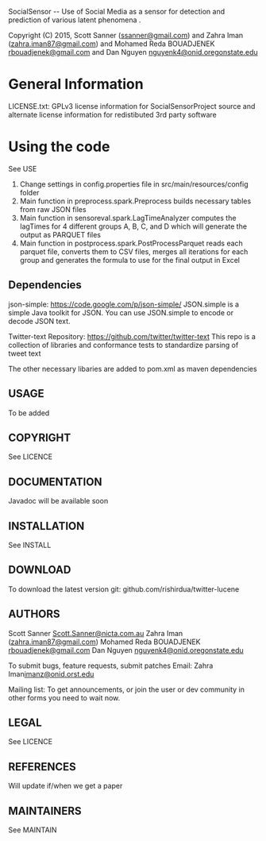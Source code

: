 SocialSensor -- Use of Social Media as a sensor for detection and prediction of various latent phenomena .

Copyright (C) 2015, Scott Sanner (ssanner@gmail.com) and
                    Zahra Iman (zahra.iman87@gmail.com) and Mohamed Reda BOUADJENEK <rbouadjenek@gmail.com> and Dan Nguyen <nguyenk4@onid.oregonstate.edu>


General Information
===================

LICENSE.txt:  GPLv3 license information for SocialSensorProject source and alternate
              license information for redistibuted 3rd party software

Using the code
===================
See USE

1. Change settings in config.properties file in src/main/resources/config folder
2. Main function in preprocess.spark.Preprocess builds necessary tables from raw JSON files
3. Main function in sensoreval.spark.LagTimeAnalyzer computes the lagTimes for 4 different groups A, B, C, and D which will generate the output as PARQUET files
4. Main function in postprocess.spark.PostProcessParquet reads each parquet file, converts them to CSV files, merges all iterations for each group and generates the formula to use for the final output in Excel

Dependencies
------------
json-simple: https://code.google.com/p/json-simple/
JSON.simple is a simple Java toolkit for JSON. You can use JSON.simple to encode or decode JSON text.

Twitter-text Repository: https://github.com/twitter/twitter-text
This repo is a collection of libraries and conformance tests to standardize parsing of tweet text

The other necessary libaries are added to pom.xml as maven dependencies

USAGE
-----
To be added


COPYRIGHT
---------
See LICENCE


DOCUMENTATION
-------------
Javadoc will be available soon


INSTALLATION
------------
See INSTALL


DOWNLOAD
--------
To download the latest version
git: github.com/rishirdua/twitter-lucene

AUTHORS
-------
Scott Sanner <Scott.Sanner@nicta.com.au>
Zahra Iman (zahra.iman87@gmail.com)
Mohamed Reda BOUADJENEK <rbouadjenek@gmail.com>
Dan Nguyen <nguyenk4@onid.oregonstate.edu>

To submit bugs, feature requests, submit patches
Email: Zahra Iman<imanz@onid.orst.edu>

Mailing list:
To get announcements, or join the user or dev community in other forms you need to wait now.


LEGAL
-----
See LICENCE


REFERENCES
----------
Will update if/when we get a paper

MAINTAINERS
-----------
See MAINTAIN
